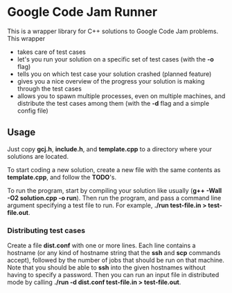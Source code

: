 # Google Code Jam Runner
This is a wrapper library for C++ solutions to Google Code Jam problems. This
wrapper

- takes care of test cases
- let's you run your solution on a specific set of test cases (with the **-o** flag)
- tells you on which test case your solution crashed (planned feature)
- gives you a nice overview of the progress your solution is making through the test cases
- allows you to spawn multiple processes, even on multiple machines, and distribute the test cases among them (with the **-d** flag and a simple config file)

## Usage
Just copy **gcj.h**, **include.h**, and **template.cpp** to a directory where
your solutions are located.

To start coding a new solution, create a new file with the same contents as
**template.cpp**, and follow the **TODO**'s.

To run the program, start by compiling your solution like usually (**g++ -Wall
-O2 solution.cpp -o run**). Then run the program, and pass a command line
argument specifying a test file to run. For example, **./run test-file.in >
test-file.out**.

### Distributing test cases
Create a file **dist.conf** with one or more lines. Each line contains a
hostname (or any kind of hostname string that the **ssh** and **scp** commands
accept), followed by the number of jobs that should be run on that machine.
Note that you should be able to **ssh** into the given hostnames without having
to specify a password. Then you can run an input file in distributed mode by
calling **./run -d dist.conf test-file.in > test-file.out**.

